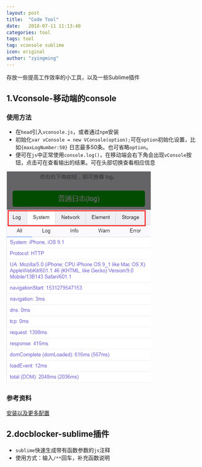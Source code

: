 ```yaml
---
layout: post
title:  "Code Tool"
date:   2018-07-11 11:13:40
categories: tool
tags: tool
tag: vconsole sublime
icon: original
author: "zyingming"
---
```

存放一些提高工作效率的小工具，以及一些Sublime插件

## 1.Vconsole-移动端的console
### 使用方法
- 在`head`引入`vconsole.js`，或者通过`npm`安装
- 初始化`var vConsole = new VConsole(option);`可在`option`初始化设置，比如`{maxLogNumber:50}` 日志最多50条。也可省略`option`。
- 便可在`js`中正常使用`console.log()`，在移动端会右下角会出现`vConsole`按钮，点击可在查看输出的结果。可在头部切换查看相应信息

![vconsole](/assets/images/pictures/2018-07-11-code-tool/vconsole.png)

### 参考资料
[安装以及更多配置](https://www.npmjs.com/package/vconsole)

## 2.docblocker-sublime插件
- `sublime`快速生成带有函数参数的`js`注释
- 使用方式：输入`/**`回车，补充函数说明




